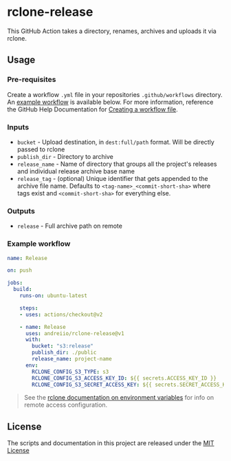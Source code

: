 # rclone-release

This GitHub Action takes a directory, renames, archives and uploads it via rclone.

## Usage

### Pre-requisites
Create a workflow `.yml` file in your repositories `.github/workflows` directory. An [example workflow](#example-workflow) is available below. For more information, reference the GitHub Help Documentation for [Creating a workflow file](https://help.github.com/en/articles/configuring-a-workflow#creating-a-workflow-file).

### Inputs

* `bucket` - Upload destination, in `dest:full/path` format. Will be directly passed to rclone
* `publish_dir` - Directory to archive
* `release_name` - Name of directory that groups all the project's releases and individual release archive base name
* `release_tag` - (optional) Unique identifier that gets appended to the archive file name. Defaults to `<tag-name>_<commit-short-sha>` where tags exist and `<commit-short-sha>` for everything else.

### Outputs

* `release` - Full archive path on remote

### Example workflow

```yaml
name: Release

on: push

jobs:
  build:
    runs-on: ubuntu-latest

    steps:
    - uses: actions/checkout@v2

    - name: Release
      uses: andreiio/rclone-release@v1
      with:
        bucket: "s3:release"
        publish_dir: ./public
        release_name: project-name
      env:
        RCLONE_CONFIG_S3_TYPE: s3
        RCLONE_CONFIG_S3_ACCESS_KEY_ID: ${{ secrets.ACCESS_KEY_ID }}
        RCLONE_CONFIG_S3_SECRET_ACCESS_KEY: ${{ secrets.SECRET_ACCESS_KEY }}
```

> See the [rclone documentation on environment variables](https://rclone.org/docs/#environment-variables) for info on remote access configuration.

## License
The scripts and documentation in this project are released under the [MIT License](LICENSE)
